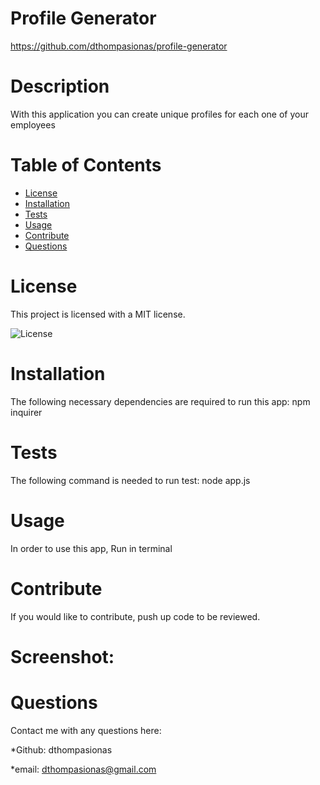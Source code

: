 # Profile Generator 

https://github.com/dthompasionas/profile-generator

# Description
With this application you can create unique profiles for each one of your employees

# Table of Contents
* [License](#license) 
* [Installation](#installation)
* [Tests](#tests)
* [Usage](#usage)
* [Contribute](#contribute)
* [Questions](#questions)

# License 
This project is licensed with a MIT license.

![License](https://img.shields.io/badge/License-MIT-blue.svg)

# Installation
The following necessary dependencies are required to run this app: npm inquirer 

# Tests
The following command is needed to run test: node app.js

# Usage
In order to use this app, Run in terminal

# Contribute
If you would like to contribute, push up code to be reviewed.

# Screenshot: 

# Questions
Contact me with any questions here:

*Github: dthompasionas

*email: dthompasionas@gmail.com 
